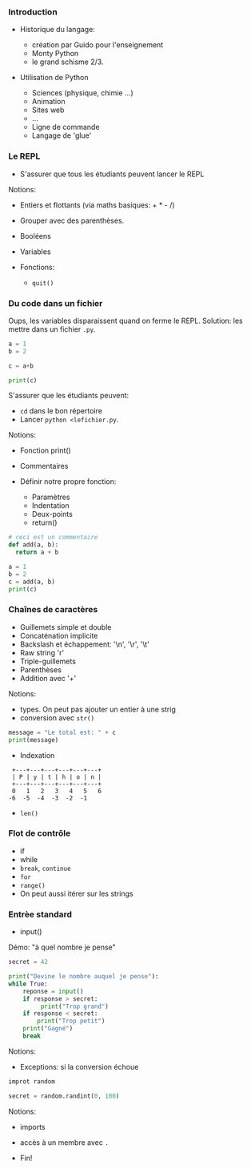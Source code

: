 ### Introduction

* Historique du langage:

  * création par Guido pour l'enseignement
  * Monty Python
  * le grand schisme 2/3.

* Utilisation de Python

  * Sciences (physique, chimie ...)
  * Animation
  * Sites web
  * ...
  * Ligne de commande
  * Langage de 'glue'

### Le REPL

* S'assurer que tous les étudiants peuvent lancer le REPL

Notions:

* Entiers et flottants (via maths basiques: + * - /)
* Grouper avec des parenthèses.
* Booléens
* Variables
* Fonctions:

  * `quit()`



### Du code dans un fichier

Oups, les variables disparaissent quand on ferme le REPL.
Solution: les mettre dans un fichier `.py`.

```python
a = 1
b = 2

c = a+b

print(c)
```

S'assurer que les étudiants peuvent:

* `cd` dans le bon répertoire
* Lancer `python <lefichier.py`.

Notions:

* Fonction print()
* Commentaires

* Définir notre propre fonction:

    * Paramètres
    * Indentation
    * Deux-points
    * return()

```python
# ceci est un commentaire
def add(a, b):
  return a + b

a = 1
b = 2
c = add(a, b)
print(c)
```


### Chaînes de caractères

* Guillemets simple et double
* Concaténation implicite
* Backslash et échappement: '\n', '\r', '\t'
* Raw string 'r'
* Triple-guillemets
* Parenthèses
* Addition avec '+'

Notions:
 * types. On peut pas ajouter un entier à une strig
 * conversion avec `str()`

```python
message = "Le total est: " + c
print(message)
```

* Indexation

```
 +---+---+---+---+---+---+
 | P | y | t | h | o | n |
 +---+---+---+---+---+---+
 0   1   2   3   4   5   6
-6  -5  -4  -3  -2  -1
```


* `len()`

### Flot de contrôle

* if
* while
* `break`, `continue`
* `for`
* `range()`
* On peut aussi itérer sur les strings

### Entrèe standard

* input()

Démo: "à quel nombre je pense"

```python
secret = 42

print("Devine le nombre auquel je pense"):
while True:
    reponse = input()
    if response > secret:
         print("Trop grand")
    if response < secret:
        print("Trop petit")
    print("Gagné")
    break
```

Notions:

* Exceptions: si la conversion échoue

```python
improt random

secret = random.randint(0, 100)
```


Notions:

* imports
* accès à un membre avec `.`

* Fin!
